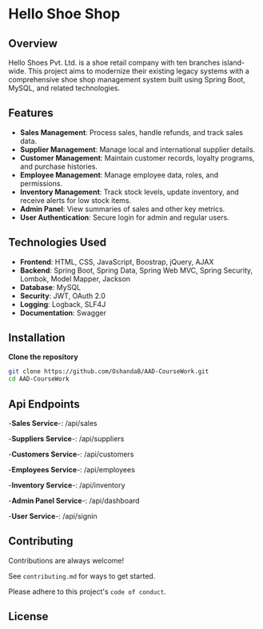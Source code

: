 # Hello Shoe Shop

## Overview
Hello Shoes Pvt. Ltd. is a shoe retail company with ten branches island-wide. This project aims to modernize their existing legacy systems with a comprehensive shoe shop management system built using Spring Boot, MySQL, and related technologies.

## Features
- **Sales Management**: Process sales, handle refunds, and track sales data.
- **Supplier Management**: Manage local and international supplier details.
- **Customer Management**: Maintain customer records, loyalty programs, and purchase histories.
- **Employee Management**: Manage employee data, roles, and permissions.
- **Inventory Management**: Track stock levels, update inventory, and receive alerts for low stock items.
- **Admin Panel**: View summaries of sales and other key metrics.
- **User Authentication**: Secure login for admin and regular users.

## Technologies Used
- **Frontend**: HTML, CSS, JavaScript, Boostrap, jQuery, AJAX
- **Backend**: Spring Boot, Spring Data, Spring Web MVC, Spring Security, Lombok, Model Mapper, Jackson
- **Database**: MySQL
- **Security**: JWT, OAuth 2.0
- **Logging**: Logback, SLF4J
- **Documentation**: Swagger
## Installation
**Clone the repository**
   ```bash
   git clone https://github.com/OshandaB/AAD-CourseWork.git
   cd AAD-CourseWork
```


    
## Api Endpoints

-**Sales Service**-: /api/sales

-**Suppliers Service**-: /api/suppliers

-**Customers Service**-: /api/customers

-**Employees Service**-: /api/employees

-**Inventory Service**-: /api/inventory

-**Admin Panel Service**-: /api/dashboard

-**User Service**-: /api/signin


## Contributing

Contributions are always welcome!

See `contributing.md` for ways to get started.

Please adhere to this project's `code of conduct`.




## License



